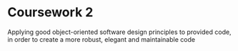 # Coursework 2
Applying good object-oriented software design principles to provided code, in order to create a more robust, elegant and maintainable code 

